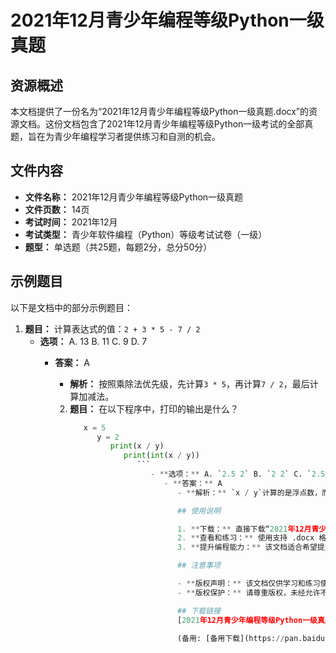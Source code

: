 # 2021年12月青少年编程等级Python一级真题

## 资源概述

本文档提供了一份名为“2021年12月青少年编程等级Python一级真题.docx”的资源文档。这份文档包含了2021年12月青少年编程等级Python一级考试的全部真题，旨在为青少年编程学习者提供练习和自测的机会。

## 文件内容

- **文件名称：** 2021年12月青少年编程等级Python一级真题
- **文件页数：** 14页
- **考试时间：** 2021年12月
- **考试类型：** 青少年软件编程（Python）等级考试试卷（一级）
- **题型：** 单选题（共25题，每题2分，总分50分）

## 示例题目

以下是文档中的部分示例题目：

1. **题目：** 计算表达式的值：`2 + 3 * 5 - 7 / 2`
   - **选项：** A. 13 B. 11 C. 9 D. 7
      - **答案：** A
         - **解析：** 按照乘除法优先级，先计算`3 * 5`，再计算`7 / 2`，最后计算加减法。

         2. **题目：** 在以下程序中，打印的输出是什么？
            ```python
               x = 5
                  y = 2
                     print(x / y)
                        print(int(x / y))
                           ```
                              - **选项：** A. `2.5 2` B. `2 2` C. `2.5 3` D. `3 2`
                                 - **答案：** A
                                    - **解析：** `x / y`计算的是浮点数，而`int(x / y)`将浮点数转换为整数，取小数部分。

                                    ## 使用说明

                                    1. **下载：** 直接下载“2021年12月青少年编程等级Python一级真题.docx”文件。
                                    2. **查看和练习：** 使用支持 .docx 格式的软件（如 Microsoft Word）打开文档，进行练习和自测。
                                    3. **提升编程能力：** 该文档适合希望提升 Python 编程能力的青少年学习者使用。

                                    ## 注意事项

                                    - **版权声明：** 该文档仅供学习和练习使用，不得用于商业目的。
                                    - **版权保护：** 请尊重版权，未经允许不得擅自传播或修改文档内容。

                                    ## 下载链接
                                    [2021年12月青少年编程等级Python一级真题](https://pan.quark.cn/s/e51347edc5e9) 

                                    (备用: [备用下载](https://pan.baidu.com/s/1ckKFuQQYtZJ92giOjVOT_g?pwd=1234))
